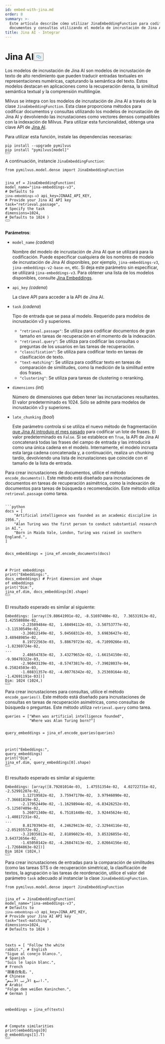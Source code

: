 ```yaml
---
id: embed-with-jina.md
order: 8
summary: >-
  Este artículo describe cómo utilizar JinaEmbeddingFunction para codificar
  documentos y consultas utilizando el modelo de incrustación de Jina AI.
title: Jina AI - Integrar
---
```

<h1 id="Jina-AI" class="common-anchor-header">Jina AI<button data-href="#Jina-AI" class="anchor-icon" translate="no">
      <svg translate="no"
        aria-hidden="true"
        focusable="false"
        height="20"
        version="1.1"
        viewBox="0 0 16 16"
        width="16"
      >
        <path
          fill="#0092E4"
          fill-rule="evenodd"
          d="M4 9h1v1H4c-1.5 0-3-1.69-3-3.5S2.55 3 4 3h4c1.45 0 3 1.69 3 3.5 0 1.41-.91 2.72-2 3.25V8.59c.58-.45 1-1.27 1-2.09C10 5.22 8.98 4 8 4H4c-.98 0-2 1.22-2 2.5S3 9 4 9zm9-3h-1v1h1c1 0 2 1.22 2 2.5S13.98 12 13 12H9c-.98 0-2-1.22-2-2.5 0-.83.42-1.64 1-2.09V6.25c-1.09.53-2 1.84-2 3.25C6 11.31 7.55 13 9 13h4c1.45 0 3-1.69 3-3.5S14.5 6 13 6z"
        ></path>
      </svg>
    </button></h1><p>Los modelos de incrustación de Jina AI son modelos de incrustación de texto de alto rendimiento que pueden traducir entradas textuales en representaciones numéricas, capturando la semántica del texto. Estos modelos destacan en aplicaciones como la recuperación densa, la similitud semántica textual y la comprensión multilingüe.</p>
<p>Milvus se integra con los modelos de incrustación de Jina AI a través de la clase <code translate="no">JinaEmbeddingFunction</code>. Esta clase proporciona métodos para codificar documentos y consultas utilizando los modelos de incrustación de Jina AI y devolviendo las incrustaciones como vectores densos compatibles con la indexación de Milvus. Para utilizar esta funcionalidad, obtenga una clave API de <a href="https://jina.ai/embeddings/">Jina AI</a>.</p>
<p>Para utilizar esta función, instale las dependencias necesarias:</p>
<pre><code translate="no" class="language-bash">pip install --upgrade pymilvus
pip install <span class="hljs-string">&quot;pymilvus[model]&quot;</span>
<button class="copy-code-btn"></button></code></pre>
<p>A continuación, instancie <code translate="no">JinaEmbeddingFunction</code>:</p>
<pre><code translate="no" class="language-python"><span class="hljs-keyword">from</span> pymilvus.model.dense <span class="hljs-keyword">import</span> JinaEmbeddingFunction

jina_ef = JinaEmbeddingFunction(
    model_name=<span class="hljs-string">&quot;jina-embeddings-v3&quot;</span>, <span class="hljs-comment"># Defaults to `jina-embeddings-v3`</span>
    api_key=JINAAI_API_KEY, <span class="hljs-comment"># Provide your Jina AI API key</span>
    task=<span class="hljs-string">&quot;retrieval.passage&quot;</span>, <span class="hljs-comment"># Specify the task</span>
    dimensions=<span class="hljs-number">1024</span>, <span class="hljs-comment"># Defaults to 1024</span>
)
<button class="copy-code-btn"></button></code></pre>
<p><strong>Parámetros</strong>:</p>
<ul>
<li><p><code translate="no">model_name</code> <em>(cadena</em>)</p>
<p>Nombre del modelo de incrustación de Jina AI que se utilizará para la codificación. Puede especificar cualquiera de los nombres de modelo de incrustación de Jina AI disponibles, por ejemplo, <code translate="no">jina-embeddings-v3</code>, <code translate="no">jina-embeddings-v2-base-en</code>, etc. Si deja este parámetro sin especificar, se utilizará <code translate="no">jina-embeddings-v3</code>. Para obtener una lista de los modelos disponibles, consulte <a href="https://jina.ai/embeddings">Jina Embeddings</a>.</p></li>
<li><p><code translate="no">api_key</code> <em>(cadena</em>)</p>
<p>La clave API para acceder a la API de Jina AI.</p></li>
<li><p><code translate="no">task</code> <em>(cadena</em>)</p>
<p>Tipo de entrada que se pasa al modelo. Requerido para modelos de incrustación v3 y superiores.</p>
<ul>
<li><code translate="no">&quot;retrieval.passage&quot;</code>: Se utiliza para codificar documentos de gran tamaño en tareas de recuperación en el momento de la indexación.</li>
<li><code translate="no">&quot;retrieval.query&quot;</code>: Se utiliza para codificar las consultas o preguntas de los usuarios en las tareas de recuperación.</li>
<li><code translate="no">&quot;classification&quot;</code>: Se utiliza para codificar texto en tareas de clasificación de texto.</li>
<li><code translate="no">&quot;text-matching&quot;</code>: Se utiliza para codificar texto en tareas de comparación de similitudes, como la medición de la similitud entre dos frases.</li>
<li><code translate="no">&quot;clustering&quot;</code>: Se utiliza para tareas de clustering o reranking.</li>
</ul></li>
<li><p><code translate="no">dimensions</code> <em>(int</em>)</p>
<p>Número de dimensiones que deben tener las incrustaciones resultantes. El valor predeterminado es 1024. Sólo se admite para modelos de incrustación v3 y superiores.</p></li>
<li><p><code translate="no">late_chunking</code> <em>(bool</em>)</p>
<p>Este parámetro controla si se utiliza el nuevo método de fragmentación <a href="https://arxiv.org/abs/2409.04701">que Jina AI introdujo el mes pasado</a> para codificar un lote de frases. El valor predeterminado es <code translate="no">False</code>. Si se establece en <code translate="no">True</code>, la API de Jina AI concatenará todas las frases del campo de entrada y las introducirá como una única cadena en el modelo. Internamente, el modelo incrusta esta larga cadena concatenada y, a continuación, realiza un chunking tardío, devolviendo una lista de incrustaciones que coincide con el tamaño de la lista de entrada.</p></li>
</ul>
<p>Para crear incrustaciones de documentos, utilice el método <code translate="no">encode_documents()</code>. Este método está diseñado para incrustaciones de documentos en tareas de recuperación asimétrica, como la indexación de documentos para tareas de búsqueda o recomendación. Este método utiliza <code translate="no">retrieval.passage</code> como tarea.</p>
<pre><code translate="no" class="language-python:">
```python
docs = [
    <span class="hljs-string">&quot;Artificial intelligence was founded as an academic discipline in 1956.&quot;</span>,
    <span class="hljs-string">&quot;Alan Turing was the first person to conduct substantial research in AI.&quot;</span>,
    <span class="hljs-string">&quot;Born in Maida Vale, London, Turing was raised in southern England.&quot;</span>,
]

docs_embeddings = jina_ef.encode_documents(docs)

<span class="hljs-comment"># Print embeddings</span>
<span class="hljs-built_in">print</span>(<span class="hljs-string">&quot;Embeddings:&quot;</span>, docs_embeddings)
<span class="hljs-comment"># Print dimension and shape of embeddings</span>
<span class="hljs-built_in">print</span>(<span class="hljs-string">&quot;Dim:&quot;</span>, jina_ef.dim, docs_embeddings[<span class="hljs-number">0</span>].shape)
<button class="copy-code-btn"></button></code></pre>
<p>El resultado esperado es similar al siguiente:</p>
<pre><code translate="no" class="language-python">Embeddings: [array([9.80641991e-02, -8.51697400e-02,  7.36531913e-02,  1.42558888e-02,
       -2.23589484e-02,  1.68494112e-03, -3.50753777e-02, -3.11530549e-02,
       -3.26012149e-02,  5.04568312e-03,  3.69836427e-02,  3.48948985e-02,
        8.19722563e-03,  5.88679723e-02, -6.71099266e-03, -1.82369724e-02,
...
        2.48654783e-02,  3.43279652e-02, -1.66154150e-02, -9.90478322e-03,
       -2.96043139e-03, -8.57473817e-03, -7.39028037e-04,  6.25024503e-03,
       -1.08831357e-02, -4.00776342e-02,  3.25369164e-02, -1.42691191e-03])]
Dim: 1024 (1024,)
<button class="copy-code-btn"></button></code></pre>
<p>Para crear incrustaciones para consultas, utilice el método <code translate="no">encode_queries()</code>. Este método está diseñado para incrustaciones de consultas en tareas de recuperación asimétricas, como consultas de búsqueda o preguntas. Este método utiliza <code translate="no">retrieval.query</code> como tarea.</p>
<pre><code translate="no" class="language-python">queries = [<span class="hljs-string">&quot;When was artificial intelligence founded&quot;</span>, 
           <span class="hljs-string">&quot;Where was Alan Turing born?&quot;</span>]

query_embeddings = jina_ef.encode_queries(queries)

<span class="hljs-built_in">print</span>(<span class="hljs-string">&quot;Embeddings:&quot;</span>, query_embeddings)
<span class="hljs-built_in">print</span>(<span class="hljs-string">&quot;Dim&quot;</span>, jina_ef.dim, query_embeddings[<span class="hljs-number">0</span>].shape)
<button class="copy-code-btn"></button></code></pre>
<p>El resultado esperado es similar al siguiente:</p>
<pre><code translate="no" class="language-python">Embeddings: [array([8.79201014e-03,  1.47551354e-02,  4.02722731e-02, -2.52991207e-02,
        1.12719582e-02,  3.75947170e-02,  3.97946090e-02, -7.36681819e-02,
       -2.17952449e-02, -1.16298944e-02, -6.83426252e-03, -5.12507409e-02,
        5.26071340e-02,  6.75181448e-02,  3.92445624e-02, -1.40817231e-02,
...
        8.81703943e-03,  4.24629413e-02, -2.32944116e-02, -2.05193572e-02,
       -3.22035812e-02,  2.81896023e-03,  3.85326855e-02,  3.64372656e-02,
       -1.65050142e-02, -4.26847413e-02,  2.02664156e-02, -1.72684863e-02])]
Dim 1024 (1024,)
<button class="copy-code-btn"></button></code></pre>
<p>Para crear incrustaciones de entradas para la comparación de similitudes (como las tareas STS o de recuperación simétrica), la clasificación de textos, la agrupación o las tareas de reordenación, utilice el valor del parámetro <code translate="no">task</code> adecuado al instanciar la clase <code translate="no">JinaEmbeddingFunction</code>.</p>
<pre><code translate="no" class="language-python"><span class="hljs-keyword">from</span> pymilvus.model.dense <span class="hljs-keyword">import</span> JinaEmbeddingFunction

jina_ef = JinaEmbeddingFunction(
    model_name=<span class="hljs-string">&quot;jina-embeddings-v3&quot;</span>, <span class="hljs-comment"># Defaults to `jina-embeddings-v3`</span>
    api_key=JINA_API_KEY, <span class="hljs-comment"># Provide your Jina AI API key</span>
    task=<span class="hljs-string">&quot;text-matching&quot;</span>,
    dimensions=<span class="hljs-number">1024</span>, <span class="hljs-comment"># Defaults to 1024</span>
)

texts = [
    <span class="hljs-string">&quot;Follow the white rabbit.&quot;</span>,  <span class="hljs-comment"># English</span>
    <span class="hljs-string">&quot;Sigue al conejo blanco.&quot;</span>,  <span class="hljs-comment"># Spanish</span>
    <span class="hljs-string">&quot;Suis le lapin blanc.&quot;</span>,  <span class="hljs-comment"># French</span>
    <span class="hljs-string">&quot;跟着白兔走。&quot;</span>,  <span class="hljs-comment"># Chinese</span>
    <span class="hljs-string">&quot;اتبع الأرنب الأبيض.&quot;</span>,  <span class="hljs-comment"># Arabic</span>
    <span class="hljs-string">&quot;Folge dem weißen Kaninchen.&quot;</span>,  <span class="hljs-comment"># German</span>
]

embeddings = jina_ef(texts)

<span class="hljs-comment"># Compute similarities</span>
<span class="hljs-built_in">print</span>(embeddings[<span class="hljs-number">0</span>] @ embeddings[<span class="hljs-number">1</span>].T)
<button class="copy-code-btn"></button></code></pre>
